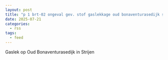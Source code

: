 ```yaml
---
layout: post
title: "p 1 brt-02 ongeval gev. stof gaslekkage oud bonaventurasedijk strijen 189491 185931"
date: 2025-07-21
categories: 
  - rss
tags: 
  - feed
---
```


Gaslek op Oud Bonaventurasedijk in Strijen
